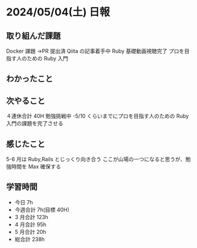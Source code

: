 # 2024/05/04(土) 日報

## 取り組んだ課題

Docker 課題 →PR 提出済
Qiita の記事着手中
Ruby 基礎動画視聴完了
プロを目指す人のための Ruby 入門

## わかったこと

## 次やること

４連休合計 40H 勉強挑戦中
-5/10 くらいまでにプロを目指す人のための Ruby 入門の課題を完了させる

## 感じたこと

5-6 月は Ruby,Rails とじっくり向き合う
ここが山場の一つになると思うが、勉強時間を Max 確保する

## 学習時間

- 今日 7h
- 今週合計 7h(目標 40H)
- 3 月合計 123h
- 4 月合計 95h
- 5 月合計 20h
- 総合計 238h

